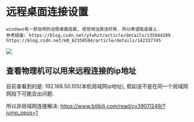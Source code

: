 # 远程桌面连接设置
    windows有一款自带的远程桌面连接, 感觉相当简洁好用. 所以希望能连接上.   
    参考链接: https://blog.csdn.net/ytwhit/article/details/135844109
    https://blog.csdn.net/m0_62358594/article/details/142337745


![
](image-1.png)

## 查看物理机可以用来远程连接的ip地址 
目前查看到的是: 192.168.50.105(本机局域网ip地址), 假如说不是在同一个局域网网段下可能会出问题.

所以非局域网连接解决: https://www.bilibili.com/read/cv39011249/?jump_opus=1
   